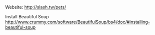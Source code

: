 Website: http://slash.tw/pets/

Install Beautiful Soup
http://www.crummy.com/software/BeautifulSoup/bs4/doc/#installing-beautiful-soup
